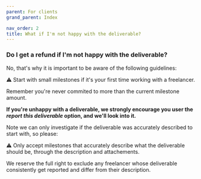 ```yaml
---
parent: For clients
grand_parent: Index

nav_order: 2
title: What if I'm not happy with the deliverable?
---
```


### Do I get a refund if I'm not happy with the deliverable?

No, that's why it is important to be aware of the following guidelines:

⚠️ Start with small milestones if it's your first time working with a freelancer.

Remember you're never commited to more than the current milestone amount.

**If you're unhappy with a deliverable, we strongly encourage you user the _report this deliverable_ option, and we'll look into it.**

Note we can only investigate if the deliverable was accurately described to start with, so please:

⚠️ Only accept milestones that accurately describe what the deliverable should be, through the description and attachements.

We reserve the full right to exclude any freelancer whose deliverable consistently get reported and differ from their description.
